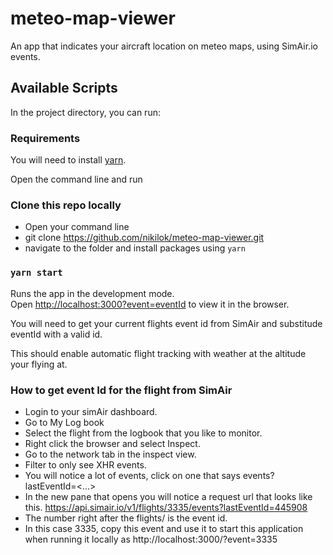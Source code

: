 # meteo-map-viewer

An app that indicates your aircraft location on meteo maps, using SimAir.io events.

## Available Scripts

In the project directory, you can run:

### Requirements

You will need to install [yarn](https://classic.yarnpkg.com/en/docs/install/#windows-stable).

Open the command line and run

### Clone this repo locally

- Open your command line
- git clone https://github.com/nikilok/meteo-map-viewer.git
- navigate to the folder and install packages using `yarn`

### `yarn start`

Runs the app in the development mode.\
Open [http://localhost:3000?event=eventId](http://localhost:3000?event=1) to view it in the browser.

You will need to get your current flights event id from SimAir and substitude eventId with a valid id.

This should enable automatic flight tracking with weather at the altitude your flying at.

### How to get event Id for the flight from SimAir

- Login to your simAir dashboard.
- Go to My Log book
- Select the flight from the logbook that you like to monitor.
- Right click the browser and select Inspect.
- Go to the network tab in the inspect view.
- Filter to only see XHR events.
- You will notice a lot of events, click on one that says events?lastEventId=<...>
- In the new pane that opens you will notice a request url that looks like this.
  https://api.simair.io/v1/flights/3335/events?lastEventId=445908
- The number right after the flights/ is the event id.
- In this case 3335, copy this event and use it to start this application when running it locally as http://localhost:3000/?event=3335
